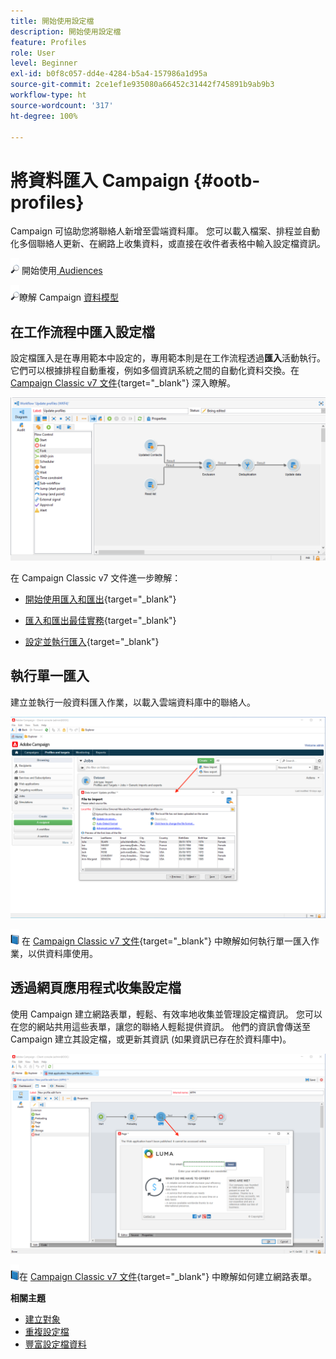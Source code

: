 ```yaml
---
title: 開始使用設定檔
description: 開始使用設定檔
feature: Profiles
role: User
level: Beginner
exl-id: b0f8c057-dd4e-4284-b5a4-157986a1d95a
source-git-commit: 2ce1ef1e935080a66452c31442f745891b9ab9b3
workflow-type: ht
source-wordcount: '317'
ht-degree: 100%

---
```


# 將資料匯入 Campaign {#ootb-profiles}

Campaign 可協助您將聯絡人新增至雲端資料庫。 您可以載入檔案、排程並自動化多個聯絡人更新、在網路上收集資料，或直接在收件者表格中輸入設定檔資訊。

![](../assets/do-not-localize/glass.png) 開始使用[ Audiences](audiences.md)

![](../assets/do-not-localize/glass.png)瞭解 Campaign [資料模型](../dev/datamodel.md)

## 在工作流程中匯入設定檔

設定檔匯入是在專用範本中設定的，專用範本則是在工作流程透過&#x200B;**匯入**&#x200B;活動執行。 它們可以根據排程自動重複，例如多個資訊系統之間的自動化資料交換。在 [Campaign Classic v7 文件](https://experienceleague.adobe.com/docs/campaign-classic/using/getting-started/importing-and-exporting-data/import-export-workflows.html?lang=zh-Hant){target=&quot;_blank&quot;} 深入瞭解。

![](assets/import-wf.png)

在 Campaign Classic v7 文件進一步瞭解：

* [開始使用匯入和匯出](https://experienceleague.adobe.com/docs/campaign-classic/using/getting-started/importing-and-exporting-data/get-started-data-import-export.html?lang=zh-Hant){target=&quot;_blank&quot;}

* [匯入和匯出最佳實務](https://experienceleague.adobe.com/docs/campaign-classic/using/getting-started/importing-and-exporting-data/best-practices/import-export-best-practices.html?lang=zh-Hant){target=&quot;_blank&quot;}

* [設定並執行匯入](https://experienceleague.adobe.com/docs/campaign-classic/using/getting-started/importing-and-exporting-data/generic-imports-exports/executing-import-jobs.html?lang=zh-Hant){target=&quot;_blank&quot;}

## 執行單一匯入

建立並執行一般資料匯入作業，以載入雲端資料庫中的聯絡人。

![](assets/new-import.png)

![](../assets/do-not-localize/book.png) 在 [Campaign Classic v7 文件](https://experienceleague.adobe.com/docs/campaign-classic/using/getting-started/importing-and-exporting-data/generic-imports-exports/about-generic-imports-exports.html?lang=zh-Hant){target=&quot;_blank&quot;} 中瞭解如何執行單一匯入作業，以供資料庫使用。

## 透過網頁應用程式收集設定檔

使用 Campaign 建立網路表單，輕鬆、有效率地收集並管理設定檔資訊。 您可以在您的網站共用這些表單，讓您的聯絡人輕鬆提供資訊。 他們的資訊會傳送至 Campaign 建立其設定檔，或更新其資訊 (如果資訊已存在於資料庫中)。

![](assets/web-form-page.png)

![](../assets/do-not-localize/book.png)在 [Campaign Classic v7 文件](https://experienceleague.adobe.com/docs/campaign-classic/using/designing-content/web-forms/about-web-forms.html?lang=zh-Hant){target=&quot;_blank&quot;} 中瞭解如何建立網路表單。

**相關主題**

* [建立對象](audiences.md)
* [重複設定檔](https://experienceleague.adobe.com/docs/campaign/automation/workflows/use-cases/data-management/deduplication-merge.html?lang=zh-Hant)
* [豐富設定檔資料](https://experienceleague.adobe.com/docs/campaign/automation/workflows/use-cases/data-management/enrich-data.html?lang=zh-Hant)
